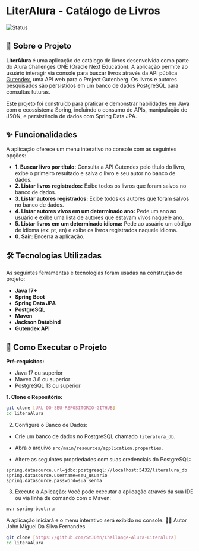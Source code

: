 # LiterAlura - Catálogo de Livros

![Status](https://img.shields.io/badge/status-concluído-brightgreen)

## 📖 Sobre o Projeto

**LiterAlura** é uma aplicação de catálogo de livros desenvolvida como parte do Alura Challenges ONE (Oracle Next Education). A aplicação permite ao usuário interagir via console para buscar livros através da API pública [Gutendex](https://gutendex.com/), uma API web para o Project Gutenberg. Os livros e autores pesquisados são persistidos em um banco de dados PostgreSQL para consultas futuras.

Este projeto foi construído para praticar e demonstrar habilidades em Java com o ecossistema Spring, incluindo o consumo de APIs, manipulação de JSON, e persistência de dados com Spring Data JPA.

## ✨ Funcionalidades

A aplicação oferece um menu interativo no console com as seguintes opções:

- **1. Buscar livro por título:** Consulta a API Gutendex pelo título do livro, exibe o primeiro resultado e salva o livro e seu autor no banco de dados.
- **2. Listar livros registrados:** Exibe todos os livros que foram salvos no banco de dados.
- **3. Listar autores registrados:** Exibe todos os autores que foram salvos no banco de dados.
- **4. Listar autores vivos em um determinado ano:** Pede um ano ao usuário e exibe uma lista de autores que estavam vivos naquele ano.
- **5. Listar livros em um determinado idioma:** Pede ao usuário um código de idioma (ex: pt, en) e exibe os livros registrados naquele idioma.
- **0. Sair:** Encerra a aplicação.

## 🛠️ Tecnologias Utilizadas

As seguintes ferramentas e tecnologias foram usadas na construção do projeto:

- **Java 17+**
- **Spring Boot**
- **Spring Data JPA**
- **PostgreSQL**
- **Maven**
- **Jackson Databind**
- **Gutendex API**

## 🚀 Como Executar o Projeto

**Pré-requisitos:**
- Java 17 ou superior
- Maven 3.8 ou superior
- PostgreSQL 13 ou superior

**1. Clone o Repositório:**
```bash
git clone [URL-DO-SEU-REPOSITORIO-GITHUB]
cd literaAlura
```
2. Configure o Banco de Dados:

- Crie um banco de dados no PostgreSQL chamado `literalura_db`.

- Abra o arquivo `src/main/resources/application.properties`.

- Altere as seguintes propriedades com suas credenciais do PostgreSQL:
```Properties
spring.datasource.url=jdbc:postgresql://localhost:5432/literalura_db
spring.datasource.username=seu_usuario
spring.datasource.password=sua_senha
```
3. Execute a Aplicação:
Você pode executar a aplicação através da sua IDE ou via linha de comando com o Maven:
```bash
mvn spring-boot:run
```
A aplicação iniciará e o menu interativo será exibido no console.
👨‍💻 Autor
John Miguel Da Silva Fernandes


```bash
git clone [https://github.com/StJ0hn/Challange-Alura-Literalura]
cd literaAlura
```
